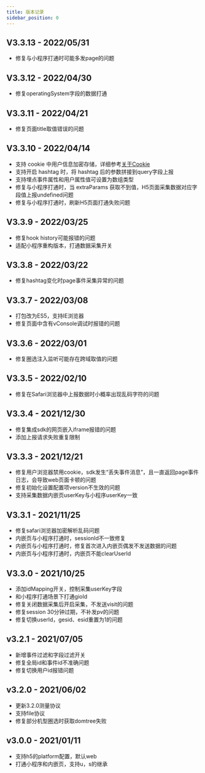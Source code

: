 ```yaml
---
title: 版本记录
sidebar_position: 0
---
```


## V3.3.13 - 2022/05/31

* 修复与小程序打通时可能多发page的问题

## V3.3.12 - 2022/04/30

* 修复operatingSystem字段的数据打通

## V3.3.11 - 2022/04/21

* 修复页面title取值错误的问题

## V3.3.10 - 2022/04/14

* 支持 cookie 中用户信息加密存储，详细参考[关于Cookie](/docs/compliance/webCompliance#关于cookie)
* 支持开启 hashtag 时，将 hashtag 后的参数拼接到query字段上报
* 支持埋点事件属性和用户属性值可设置为数组类型
* 修复与小程序打通时，当 extraParams 获取不到值，H5页面采集数据对应字段值上报undefined问题
* 修复与小程序打通时，刷新H5页面打通失败问题

## V3.3.9 - 2022/03/25

* 修复hook history可能报错的问题
* 适配小程序重构版本，打通数据采集开关

## V3.3.8 - 2022/03/22

* 修复hashtag变化时page事件采集异常的问题

## V3.3.7 - 2022/03/08

* 打包改为ES5，支持IE浏览器
* 修复页面中含有vConsole调试时报错的问题

## V3.3.6 - 2022/03/01

* 修复圈选注入监听可能存在跨域取值的问题

## V3.3.5 - 2022/02/10

* 修复在Safari浏览器中上报数据时小概率出现乱码字符的问题

## V3.3.4 - 2021/12/30

* 修复集成sdk的网页嵌入iframe报错的问题
* 添加上报请求失败重复限制

## V3.3.3 - 2021/12/21

* 修复用户浏览器禁用cookie，sdk发生“丢失事件消息”，且一直返回page事件日志，会导致web页面卡顿的问题
* 修复初始化设置配置项version不生效的问题
* 支持采集数据内嵌页userKey与小程序userKey一致

## V3.3.1 - 2021/11/25

* 修复safari浏览器加密解析乱码问题
* 内嵌页与小程序打通时，sessionId不一致修复
* 内嵌页与小程序打通时，修复首次进入内嵌页偶发不发送数据的问题
* 内嵌页与小程序打通时，内嵌页不能clearUserId

## V3.3.0 - 2021/10/25

* 添加idMapping开关，控制采集userKey字段
* 和小程序打通场景下打通gioId
* 修复关闭数据采集后开启采集，不发送visit的问题
* 修复session 30分钟过期，不补发pv的问题
* 修复切换userId，gesid、esid重置为1的问题

## v3.2.1 - 2021/07/05

* 新增事件过滤和字段过滤开关
* 修复全局id和事件id不准确问题
* 修复切换用户id报错问题

## v3.2.0 - 2021/06/02

* 更新3.2.0测量协议
* 支持file协议
* 修复部分机型圈选时获取domtree失败

## v3.0.0 - 2021/01/11

* 支持h5的platform配置，默认web
* 打通小程序和内嵌页，支持u，s的继承
